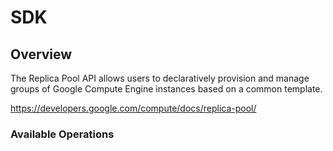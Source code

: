 # SDK

## Overview

The Replica Pool API allows users to declaratively provision and manage groups of Google Compute Engine instances based on a common template.

<https://developers.google.com/compute/docs/replica-pool/>
### Available Operations

